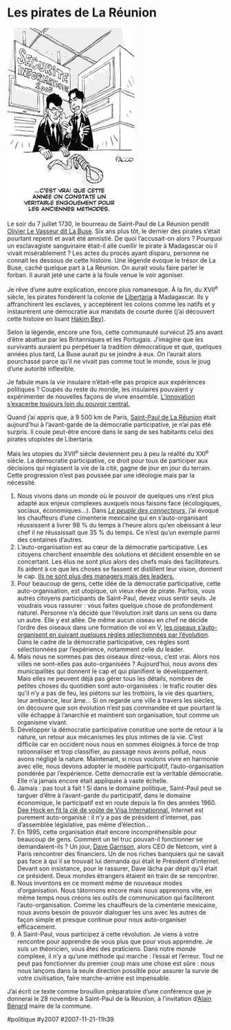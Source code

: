 # Les pirates de La Réunion

![Pacco, les pirates de la reunion](_i/les-pirates-de-la-reunion.gif)

Le soir du 7 juillet 1730, le bourreau de Saint-Paul de La Réunion pendit [Olivier Le Vasseur dit La Buse](http://reunion.rfo.fr/article64.html). Six ans plus tôt, le dernier des pirates s’était pourtant repenti et avait été amnistié. De quoi l’accusait-on alors ? Pourquoi un esclavagiste sanguinaire était-il allé cueillir le pirate à Madagascar où il vivait misérablement ? Les actes du procès ayant disparu, personne ne connait les dessous de cette histoire. Une légende évoque le trésor de La Buse, caché quelque part à La Réunion. On aurait voulu faire parler le forban. Il aurait jeté une carte à la foule venue le voir agoniser.

Je rêve d’une autre explication, encore plus romanesque. À la fin, du XVII<sup>e</sup> siècle, les pirates fondèrent la colonie de [Libertaria](http://en.wikipedia.org/wiki/Libertatia) à Madagascar. Ils y affranchirent les esclaves, y acceptèrent les colons comme les natifs et y instaurèrent une démocratie aux mandats de courte durée (j’ai découvert cette histoire en lisant [Hakim Bey](http://www.lyber-eclat.net/lyber/taz.html)).

Selon la légende, encore une fois, cette communauté survécut 25 ans avant d’être abattue par les Britanniques et les Portugais. J’imagine que les survivants auraient pu perpétuer la tradition démocratique et que, quelques années plus tard, La Buse aurait pu se joindre à eux. On l’aurait alors pourchassé parce qu’il ne vivait pas comme tout le monde, sous le joug d’une autorité inflexible.

Je fabule mais la vie insulaire n’était-elle pas propice aux expériences politiques ? Coupés du reste du monde, les insulaires pouvaient y expérimenter de nouvelles façons de vivre ensemble. [L’innovation s’exacerbe toujours loin du pouvoir central.](../../2006/4/nouvel-empire.md)

Quand j’ai appris que, à 9 500 km de Paris, [Saint-Paul de La Réunion](http://www.mairie-saintpaul.fr/) était aujourd’hui à l’avant-garde de la démocratie participative, je n’ai pas été surpris. Il coule peut-être encore dans le sang de ses habitants celui des pirates utopistes de Libertaria.

Mais les utopies du XVII<sup>e</sup> siècle deviennent peu à peu la réalité du XXI<sup>e</sup> siècle. La démocratie participative, ce droit pour tous de participer aux décisions qui régissent la vie de la cité, gagne de jour en jour du terrain. Cette progression n’est pas poussée par une idéologie mais par la nécessité.

1. Nous vivons dans un monde où le pouvoir de quelques uns n’est plus adapté aux enjeux complexes auxquels nous faisons face (écologiques, sociaux, économiques…). Dans *[Le peuple des connecteurs](../../page/le-peuple-des-connecteurs)*, j’ai évoqué les chauffeurs d’une cimenterie mexicaine qui en s’auto-organisant réussissent à livrer 98 % du temps à l’heure alors qu’en obéissant à leur chef il ne réussissait que 35 % du temps. Ce n’est qu’un exemple parmi des centaines d’autres.
2. L’auto-organisation est au cœur de la démocratie participative. Les citoyens cherchent ensemble des solutions et décident ensemble en se concertant. Les élus ne sont plus alors des chefs mais des facilitateurs. Ils aident à ce que les choses se fassent et distillent leur vision, donnent le cap. [Ils ne sont plus des managers mais des leaders.](../../2006/11/harmonisation-politique.md)
3. Pour beaucoup de gens, cette idée de la démocratie participative, cette auto-organisation, est utopique, un vieux rêve de pirate. Parfois, vous autres citoyens participants de Saint-Paul, devez vous sentir seuls. Je voudrais vous rassurer : vous faites quelque chose de profondément naturel. Personne n’a décidé que l’évolution irait dans un sens ou dans un autre. Elle y est allée. De même aucun oiseau en chef ne décide l’ordre des oiseaux dans une formation de vol en V, [les oiseaux s’auto-organisent en suivant quelques règles sélectionnées par l’évolution](../5/formation-de-vol.md). Dans le cadre de la démocratie participative, ces règles sont sélectionnées par l’expérience, notamment celle du leader.
4. Mais nous ne sommes pas des oiseaux direz-vous, c’est vrai. Alors nos villes ne sont-elles pas auto-organisées ? Aujourd’hui, nous avons des municipalités qui donnent le cap et qui planifient le développement. Mais elles ne peuvent déjà pas gérer tous les détails, nombres de petites choses du quotidien sont auto-organisées : le trafic routier dès qu’il n’y a pas de feu, les piétons sur les trottoirs, la vie des quartiers, leur ambiance, leur âme… Si on regarde une ville à travers les siècles, on découvre que son évolution n’est pas commandée et que pourtant la ville échappe à l’anarchie et maintient son organisation, tout comme un organisme vivant.
5. Développer la démocratie participative constitue une sorte de retour à la nature, un retour aux mécanismes les plus intimes de la vie. C’est difficile car en occident nous nous en sommes éloignés à force de trop rationnaliser et trop classifier, au passage nous avons pollué, nous avons négligé la nature. Maintenant, si nous voulons vivre en harmonie avec elle, nous devons adopter le modèle participatif, l’auto-organisation pondérée par l’expérience. Cette démocratie est la véritable démocratie. Elle n’a jamais encore était appliquée à vaste échelle.
6. Jamais : pas tout à fait ! Si dans le domaine politique, Saint-Paul peut se targuer d’être à l’avant-garde du participatif, dans le domaine économique, le participatif est en route depuis la fin des années 1960. [Dee Hock en fit la clé de voûte de Visa Internationnal.](../../2006/9/manager-par-la-connexion.md) Internet est purement auto-organisé : il n’y a pas de président d’internet, pas d’assemblée législative, pas même d’élection…
7. En 1995, cette organisation était encore incompréhensible pour beaucoup de gens. Comment un tel truc pouvait-il fonctionner se demandaient-ils ? Un jour, [Dave Garrison](http://www.forbes.com/finance/mktguideapps/personinfo/FromPersonIdPersonTearsheet.jhtml?passedPersonId=913969), alors CEO de Netcom, vint à Paris rencontrer des financiers. Un de nos riches banquiers qui ne savait pas face à qui il se trouvait lui demanda qui était le Président d’internet. Devant son insistance, pour le rassurer, Dave lâcha par dépit qu’il était ce président. Deux mondes étrangers étaient en train de se rencontrer.
8. Nous inventons en ce moment même de nouveaux modes d’organisation. Nous tâtonnons encore mais nous apprenons vite, en même temps nous créons les outils de communication qui faciliteront l’auto-organisation. Comme les chauffeurs de la cimenterie mexicaine, nous avons besoin de pouvoir dialoguer les uns avec les autres de façon simple et presque continue pour nous auto-organiser efficacement.
9. À Saint-Paul, vous participez à cette révolution. Je viens à votre rencontre pour apprendre de vous plus que pour vous apprendre. Je suis un théoricien, vous êtes des praticiens. Dans notre monde complexe, il n’y a qu’une méthode qui marche : l’essai et l’erreur. Tout ne peut pas fonctionner du premier coup mais une chose est sûre : nous nous lançons dans la seule direction possible pour assurer la survie de votre civilisation, faire marche-arrière est impensable.

J’ai écrit ce texte comme brouillon préparatoire d’une conférence que je donnerai le 28 novembre à Saint-Paul de la Réunion, à l’invitation d’[Alain Bénard](http://www.alainbenard.com/) maire de la commune.

#politique #y2007 #2007-11-21-11h39
